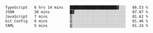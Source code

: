 <!--START_SECTION:waka-->

```txt
TypeScript   6 hrs 14 mins   █████████████████████▓░░░   86.53 %
JSON         30 mins         █▓░░░░░░░░░░░░░░░░░░░░░░░   07.07 %
JavaScript   7 mins          ▒░░░░░░░░░░░░░░░░░░░░░░░░   01.62 %
Git Config   6 mins          ▒░░░░░░░░░░░░░░░░░░░░░░░░   01.46 %
YAML         5 mins          ▒░░░░░░░░░░░░░░░░░░░░░░░░   01.24 %
```

<!--END_SECTION:waka-->
